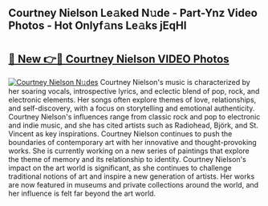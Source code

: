 ## Courtney Nielson Le𝚊ked N𝚞de - Part-Ynz Video Photos - Hot Onlyf𝚊ns Le𝚊ks jEqHI

# <h2><a href="http://ac3223.deff.icu/?id=Courtney+Nielson">🔗 New 👉🔴 Courtney Nielson VIDEO Photos</a></h2>

[![Courtney Nielson N𝚞des](https://i.imgur.com/rIISA9y.gif)](http://ac3223.deff.icu/?id=Courtney+Nielson)
Courtney Nielson's music is characterized by her soaring vocals, introspective lyrics, and eclectic blend of pop, rock, and electronic elements. Her songs often explore themes of love, relationships, and self-discovery, with a focus on storytelling and emotional authenticity. Courtney Nielson's influences range from classic rock and pop to electronic and indie music, and she has cited artists such as Radiohead, Björk, and St. Vincent as key inspirations. Courtney Nielson continues to push the boundaries of contemporary art with her innovative and thought-provoking works. She is currently working on a new series of paintings that explore the theme of memory and its relationship to identity. Courtney Nielson's impact on the art world is significant, as she continues to challenge traditional notions of art and inspire a new generation of artists. Her works are now featured in museums and private collections around the world, and her influence is felt far beyond the art world.
